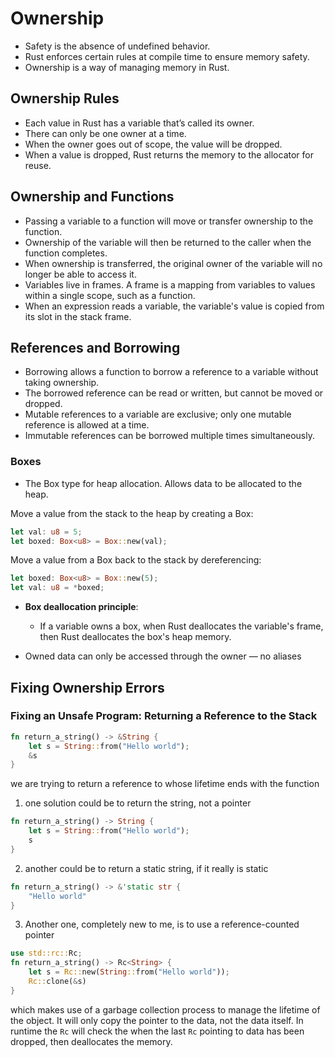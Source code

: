 # Ownership

* Safety is the absence of undefined behavior.
* Rust enforces certain rules at compile time to ensure memory safety.
* Ownership is a way of managing memory in Rust.

## Ownership Rules

* Each value in Rust has a variable that’s called its owner.
* There can only be one owner at a time.
* When the owner goes out of scope, the value will be dropped.
* When a value is dropped, Rust returns the memory to the allocator for reuse.

## Ownership and Functions

* Passing a variable to a function will move or transfer ownership to the function.
* Ownership of the variable will then be returned to the caller when the function completes.
* When ownership is transferred, the original owner of the variable will no longer be able to access it.
* Variables live in frames. A frame is a mapping from variables to values within a single scope, such as a function.
* When an expression reads a variable, the variable's value is copied from its slot in the stack frame.

## References and Borrowing

* Borrowing allows a function to borrow a reference to a variable without taking ownership.
* The borrowed reference can be read or written, but cannot be moved or dropped.
* Mutable references to a variable are exclusive; only one mutable reference is allowed at a time.
* Immutable references can be borrowed multiple times simultaneously.

### Boxes

* The Box<T> type for heap allocation. Allows data to be allocated to the heap.

Move a value from the stack to the heap by creating a Box:

```rust
let val: u8 = 5;
let boxed: Box<u8> = Box::new(val);
```

Move a value from a Box back to the stack by dereferencing:

```rust
let boxed: Box<u8> = Box::new(5);
let val: u8 = *boxed;
```

* **Box deallocation principle**:
    * If a variable owns a box, when Rust deallocates the variable's frame, then Rust deallocates the box's heap memory.

* Owned data can only be accessed through the owner — no aliases


## Fixing Ownership Errors

### Fixing an Unsafe Program: Returning a Reference to the Stack

```rust
fn return_a_string() -> &String {
    let s = String::from("Hello world");
    &s
}
```

we are trying to return a reference to whose lifetime ends with the function

1. one solution could be to return the string, not a pointer

```rust
fn return_a_string() -> String {
    let s = String::from("Hello world");
    s
}
```

2. another could be to return a static string, if it really is static

```rust
fn return_a_string() -> &'static str {
    "Hello world"    
}
```

3. Another one, completely new to me, is to use a reference-counted pointer

```rust
use std::rc::Rc;
fn return_a_string() -> Rc<String> {
    let s = Rc::new(String::from("Hello world"));
    Rc::clone(&s)
}
```

which makes use of a garbage collection process to manage the lifetime of the
object. It will only copy the pointer to the data, not the data itself.
In runtime the `Rc` will check the when the last `Rc` pointing to data has been
dropped, then deallocates the memory.
